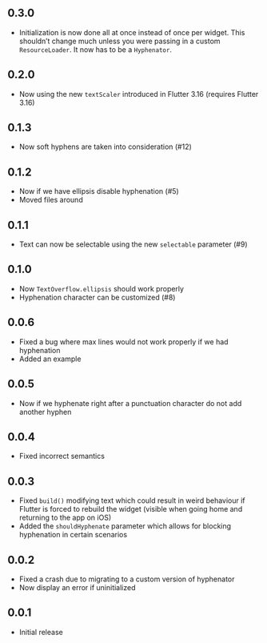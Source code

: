 ## 0.3.0

- Initialization is now done all at once instead of once per widget. This shouldn’t change much unless you were passing in a custom `ResourceLoader`. It now has to be a `Hyphenator`.

## 0.2.0

- Now using the new `textScaler` introduced in Flutter 3.16 (requires Flutter 3.16)

## 0.1.3

- Now soft hyphens are taken into consideration (#12)

## 0.1.2

- Now if we have ellipsis disable hyphenation (#5)
- Moved files around

## 0.1.1

- Text can now be selectable using the new `selectable` parameter (#9)

## 0.1.0

- Now `TextOverflow.ellipsis` should work properly
- Hyphenation character can be customized (#8)

## 0.0.6

- Fixed a bug where max lines would not work properly if we had hyphenation
- Added an example

## 0.0.5

- Now if we hyphenate right after a punctuation character do not add another hyphen

## 0.0.4

- Fixed incorrect semantics

## 0.0.3

- Fixed `build()` modifying text which could result in weird behaviour if Flutter is forced to rebuild the widget (visible when going home and returning to the app on iOS)
- Added the `shouldHyphenate` parameter which allows for blocking hyphenation in certain scenarios

## 0.0.2

- Fixed a crash due to migrating to a custom version of hyphenator
- Now display an error if uninitialized

## 0.0.1

- Initial release
